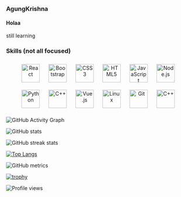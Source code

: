 ### AgungKrishna

#### Holaa

still learning

### Skills (not all focused)

<div align="center">  
<img style="margin: 10px" src="https://profilinator.rishav.dev/skills-assets/react-original-wordmark.svg" alt="React" height="50" />  
<img style="margin: 10px" src="https://profilinator.rishav.dev/skills-assets/bootstrap-plain.svg" alt="Bootstrap" height="50" />  
<img style="margin: 10px" src="https://profilinator.rishav.dev/skills-assets/css3-original-wordmark.svg" alt="CSS3" height="50" />  
<img style="margin: 10px" src="https://profilinator.rishav.dev/skills-assets/html5-original-wordmark.svg" alt="HTML5" height="50" />  
<img style="margin: 10px" src="https://profilinator.rishav.dev/skills-assets/javascript-original.svg" alt="JavaScript" height="50" />  
<img style="margin: 10px" src="https://profilinator.rishav.dev/skills-assets/nodejs-original-wordmark.svg" alt="Node.js" height="50" />  
<img style="margin: 10px" src="https://profilinator.rishav.dev/skills-assets/python-original.svg" alt="Python" height="50" />  
<img style="margin: 10px" src="https://profilinator.rishav.dev/skills-assets/cplusplus-original.svg" alt="C++" height="50" />  
<img style="margin: 10px" src="https://profilinator.rishav.dev/skills-assets/vuejs-original-wordmark.svg" alt="Vue.js" height="50" />  
<img style="margin: 10px" src="https://profilinator.rishav.dev/skills-assets/linux-original.svg" alt="Linux" height="50" >
<img style="margin: 10px" src="https://profilinator.rishav.dev/skills-assets/git-scm-icon.svg" alt="Git" height="50" />
<img style="margin: 10px" src="https://profilinator.rishav.dev/skills-assets/cplusplus-original.svg" alt="C++" height="50">
</div>

![GitHub Activity Graph](https://activity-graph.herokuapp.com/graph?username=agungkrishna-code)

![GitHub stats](https://github-readme-stats.vercel.app/api?username=agungkrishna-code&show_icons=true&count_private=true)  

![GitHub streak stats](https://github-readme-streak-stats.herokuapp.com/?user=agungkrishna-code)  

[![Top Langs](https://github-readme-stats.vercel.app/api/top-langs/?username=agungkrishna-code)](https://github.com/anuraghazra/github-readme-stats)

![GitHub metrics](https://metrics.lecoq.io/agungkrishna-code)  

[![trophy](https://github-profile-trophy.vercel.app/?username=agungkrishna-code)](https://github.com/ryo-ma/github-profile-trophy)

![Profile views](https://gpvc.arturio.dev/agungkrishna-code)  
